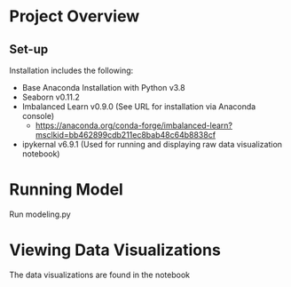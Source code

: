 # Project Overview


## Set-up 

Installation includes the following:
 - Base Anaconda Installation with Python v3.8
 - Seaborn v0.11.2
 - Imbalanced Learn v0.9.0 (See URL for installation via Anaconda console)
   - https://anaconda.org/conda-forge/imbalanced-learn?msclkid=bb462899cdb211ec8bab48c64b8838cf
 - ipykernal v6.9.1 (Used for running and displaying raw data visualization notebook)

# Running Model
Run modeling.py

# Viewing Data Visualizations
The data visualizations are found in the notebook

